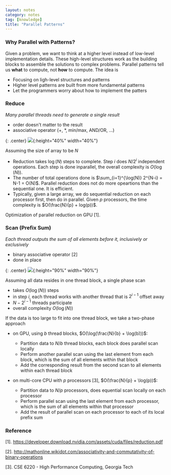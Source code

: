```yaml
---
layout: notes
category: notes
tag: [knowledge]
title: "Parallel Patterns"
---
```


### Why Parallel with Patterns?

Given a problem, we want to think at a higher level instead of low-level implementation details. These high-level structures work as the building blocks to assemble the solutions to complex problems. Parallel patterns tell us **what** to compute, not **how** to compute. The idea is

- Focusing on ligh-level structures and patterns
- Higher level patterns are built from more fundamental patterns
- Let the programmers worry about how to implement the patters

### Reduce

_Many parallel threads need to generate a single result_

- order doesn't matter to the result
- associative operator (+, *, min/max, AND/OR, …)

{: .center}
![](https://ambaboo-github-io-assets.s3.amazonaws.com/2019-04-22-parallel-patterns-reduce.png){:height="40%" width="40%"}

Assuming the size of array to be $N$

- Reduction takes $\log(N)$ steps to complete. Step $i$ does $N/2^i$ independent operations. Each step is done inparallel, the overall complexity is $O(\log(N))$.
- The number of total operations done is $\sum_{i=1}^{\log(N)} 2^{N-i} = N-1 = O(N)$. Parallel reduction does not do more opeartions than the sequential one. It is efficient.
- Typically, given a large array, we do sequential reduction on each processor first, then do in parallel. Given $p$ processors, the time complexity is $O(\frac{N}{p} + log(p))$.

Optimization of parallel reduction on GPU [1]. 

### Scan (Prefix Sum)

_Each thread outputs the sum of all elements before it, inclusively or exclusively_

- binary associative operator [2]
- done in place

{: .center}
![](https://ambaboo-github-io-assets.s3.amazonaws.com/2019-04-22-parallel-patterns-scan.png){:height="90%" width="90%"}

Assuming all data resides in one thread block, a single phase scan

- takes $O(\log(N))$ steps
- in step $i$, each thread works with another thread that is $2^{i-1}$ offset away
- $N-2^{i-1}$ threads participate
- overall complexity $O(\log(N))$

If the data is too large to fit into one thread block, we take a two-phase approach

- on GPU, using $b$ thread blocks, $O(\log(\frac{N}{b} + \log(b)))$:
    - Partition data to $N/b$ thread blocks, each block does parallel scan locally
    - Perform another parallel scan using the last element from each block, which is the sum of all elements within that block
    - Add the corresponding result from the second scan to all elements within each thread block

- on multi-core CPU with $p$ processors [3], $O(\frac{N}{p} + \log(p))$:
    - Partition data to $N/p$ processors, does equential scan locally on each processor
    - Perform parallel scan using the last element from each processor, which is the sum of all elements within that processor
    - Add the result of parallel scan on each processor to each of its local prefix sum

<!-- ### Split: Many parallel threads need to partition data
	○ Given: array of true and false elements (and payloads)
	○ Return an array with all true elements at the beginning
### Compact / Expand: Many parallel threads produce variable output / thread
	○ Remove null elements
	○ Reserve Variable Storage Per Thread
	○ Each thread must answer a simple question: “Where do I write my output?”
		§ The answer depends on what other threads write!

### Segmented Scan
	○ Scan + Barriers/Flags associated with certain positions in the input arrays. Operations don’t propagate beyond barriers
	○ Doing lots of reductions of unpredictable size at the same time is the most common use
	○ Think of doing sums/max/count/any over arbitrary sub-domains of your data
	○ Common Usage Scenarios:
		§ Determine which region/tree/group/object class an element belongs to and assign that as its new ID
		§ Sort based on that ID
		§ Operate on all of the regions/trees/groups/objects in parallel, no matter what their size or number
### Sort
	○ Sorted lists can be processed by segmented scan
	○ Sort data to restore memory and execution coherence
	○ Radix sort is faster than comparison-based sorts
### MapReduce
	○ Combination of sort and reduction (scan)
	○ Map
		§ Map a function over a domain.
		§ Function is provided by the user. 
		§ Function can be anything which produces a (key, value) pair
			□ Value can just be a pointer to arbitrary data structure
	○ Sort
		§ All the (key, value) pairs are sorted based on their keys
		§ Happens implicitly
		§ Creates runs of (k, v) pairs with same key
		§ User usually has no control over sort function
	○ Reduce
		§ Reduce function is provided by the user
			□ Can be simple plus, max,…
		§ Library makes sure that values from one key don’t propagate to another (segscan)
		§ Final result is a list of keys and final values (or arbitrary data structures) -->

### Reference
[1]. <https://developer.download.nvidia.com/assets/cuda/files/reduction.pdf>

[2]. <http://mathonline.wikidot.com/associativity-and-commutativity-of-binary-operations>

[3]. CSE 6220 - High Performance Computing, Georgia Tech